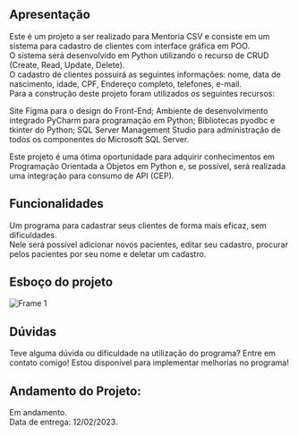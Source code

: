 ## Apresentação
Este é um projeto a ser realizado para Mentoria CSV e consiste em um sistema para cadastro de clientes com interface gráfica em POO.<br>
O sistema será desenvolvido em Python utilizando o recurso de CRUD (Create, Read, Update, Delete).<br>
O cadastro de clientes possuirá as seguintes informações: nome, data de nascimento, idade, CPF, Endereço completo, telefones, e-mail.<br>
Para a construção deste projeto foram utilizados os seguintes recursos:

Site Figma para o design do Front-End;
Ambiente de desenvolvimento integrado PyCharm para programação em Python;
Bibliotecas pyodbc e tkinter do Python;
SQL Server Management Studio para administração de todos os componentes do Microsoft SQL Server.

Este projeto é uma ótima oportunidade para adquirir conhecimentos em Programação Orientada a Objetos em Python e, se possível, será realizada uma integração para consumo de API (CEP).

## Funcionalidades
Um programa para cadastrar seus clientes de forma mais eficaz, sem dificuldades.<br>
Nele será possível adicionar novos pacientes, editar seu cadastro, procurar pelos pacientes por seu nome e deletar um cadastro.

## Esboço do projeto
![Frame 1](https://user-images.githubusercontent.com/109561962/217059170-41f7c3f5-2725-4c56-8346-d577fe00f841.png)


## Dúvidas
Teve alguma dúvida ou dificuldade na utilização do programa? Entre em contato comigo!
Estou disponível para implementar melhorias no programa!

## Andamento do Projeto:
Em andamento.<br>
Data de entrega: 12/02/2023.
